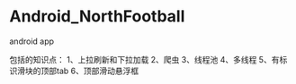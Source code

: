 # Android_NorthFootball
android app

包括的知识点：
	1、上拉刷新和下拉加载
	2、爬虫
	3、线程池
	4、多线程
	5、有标识滑块的顶部tab
	6、顶部滑动悬浮框
